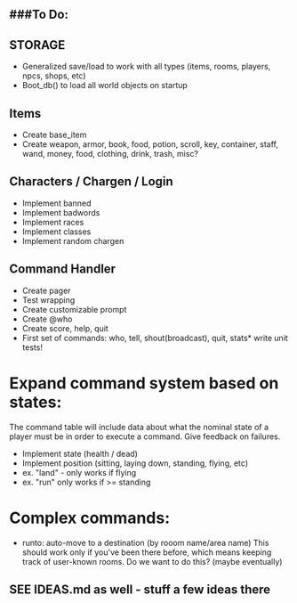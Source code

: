 ###To Do:
-----------------------------------------------------------------------------
## STORAGE

* Generalized save/load to work with all types (items, rooms, players, npcs, shops, etc)
* Boot_db() to load all world objects on startup


## Items

* Create base_item
* Create weapon, armor, book, food, potion, scroll, key, container, 
         staff, wand, money, food, clothing, drink, trash, misc?


## Characters / Chargen / Login

* Implement banned
* Implement badwords
* Implement races
* Implement classes
* Implement random chargen


## Command Handler

* Create pager
* Test wrapping
* Create customizable prompt
* Create @who
* Create score, help, quit
* First set of commands:  who, tell, shout(broadcast), quit, stats* write unit tests!

# Expand command system based on states:
The command table will include data about what the nominal state of a player
  must be in order to execute a command.  Give feedback on failures.

* Implement state (health / dead)
* Implement position (sitting, laying down, standing, flying, etc)
* ex. "land" - only works if flying
* ex. "run" only works if >= standing

# Complex commands:

* runto: auto-move to a destination (by rooom name/area name)
      This should work only if you've been there before, which means keeping
      track of user-known rooms.  Do we want to do this?  (maybe eventually)


## SEE IDEAS.md as well - stuff a few ideas there